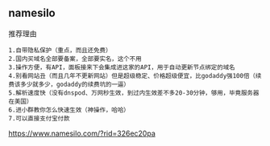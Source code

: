 ## namesilo

推荐理由
```
1.自带隐私保护（重点，而且还免费）
2.国内买域名全部要备案，全部要实名，这个不用
3.操作方便，有API，面板接来下会集成进这家的API，用于自动更新节点绑定的域名
4.别看网站丑（而且几年不更新网站）但是超级稳定、价格超级便宜，比godaddy强100倍（续费该多少就多少，godaddy的续费坑的一逼）
5.解析速度快（没有dnspod、万网秒生效，到过内生效差不多20-30分钟，够用，毕竟服务器在美国）
6.进小群教你怎么快速生效（神操作，哈哈）
7.可以直接支付宝付款
```

https://www.namesilo.com/?rid=326ec20pa